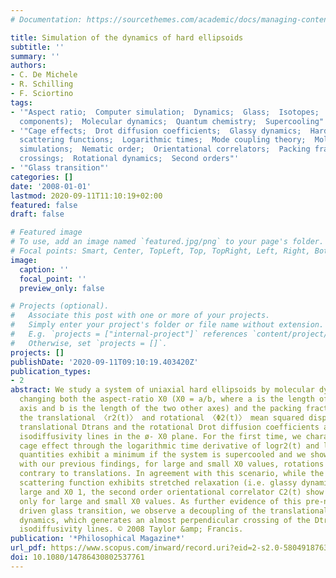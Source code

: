 ```yaml
---
# Documentation: https://sourcethemes.com/academic/docs/managing-content/

title: Simulation of the dynamics of hard ellipsoids
subtitle: ''
summary: ''
authors:
- C. De Michele
- R. Schilling
- F. Sciortino
tags:
- '"Aspect ratio;  Computer simulation;  Dynamics;  Glass;  Isotopes;  Joints (structural
  components);  Molecular dynamics;  Quantum chemistry;  Supercooling"'
- '"Cage effects;  Drot diffusion coefficients;  Glassy dynamics;  Hard ellipsoids;  Intermediate
  scattering functions;  Logarithmic times;  Mode coupling theory;  Molecular dynamics
  simulations;  Nematic order;  Orientational correlators;  Packing fractions;  Perpendicular
  crossings;  Rotational dynamics;  Second orders"'
- '"Glass transition"'
categories: []
date: '2008-01-01'
lastmod: 2020-09-11T11:10:19+02:00
featured: false
draft: false

# Featured image
# To use, add an image named `featured.jpg/png` to your page's folder.
# Focal points: Smart, Center, TopLeft, Top, TopRight, Left, Right, BottomLeft, Bottom, BottomRight.
image:
  caption: ''
  focal_point: ''
  preview_only: false

# Projects (optional).
#   Associate this post with one or more of your projects.
#   Simply enter your project's folder or file name without extension.
#   E.g. `projects = ["internal-project"]` references `content/project/deep-learning/index.md`.
#   Otherwise, set `projects = []`.
projects: []
publishDate: '2020-09-11T09:10:19.403420Z'
publication_types:
- 2
abstract: We study a system of uniaxial hard ellipsoids by molecular dynamics simulations,
  changing both the aspect-ratio X0 (X0 = a/b, where a is the length of the revolution
  axis and b is the length of the two other axes) and the packing fraction ø. We calculate
  the translational 〈r2(t)〉 and rotational 〈Φ2(t)〉 mean squared displacements, the
  translational Dtrans and the rotational Drot diffusion coefficients and the associated
  isodiffusivity lines in the ø- X0 plane. For the first time, we characterize the
  cage effect through the logarithmic time derivative of logr2(t) and log2(t). These
  quantities exhibit a minimum if the system is supercooled and we show that, consistently
  with our previous findings, for large and small X0 values, rotations are supercooled,
  contrary to translations. In agreement with this scenario, while the self-intermediate
  scattering function exhibits stretched relaxation (i.e. glassy dynamics) only for
  large and X0 1, the second order orientational correlator C2(t) show stretching
  only for large and small X0 values. As further evidence of this pre-nematic order
  driven glass transition, we observe a decoupling of the translational and rotational
  dynamics, which generates an almost perpendicular crossing of the Dtrans and Drot
  isodiffusivity lines. © 2008 Taylor &amp; Francis.
publication: '*Philosophical Magazine*'
url_pdf: https://www.scopus.com/inward/record.uri?eid=2-s2.0-58049187633&doi=10.1080%2f14786430802537761&partnerID=40&md5=47faa771e83dbb8f0bf5ba7bc0a768d0
doi: 10.1080/14786430802537761
---
```

